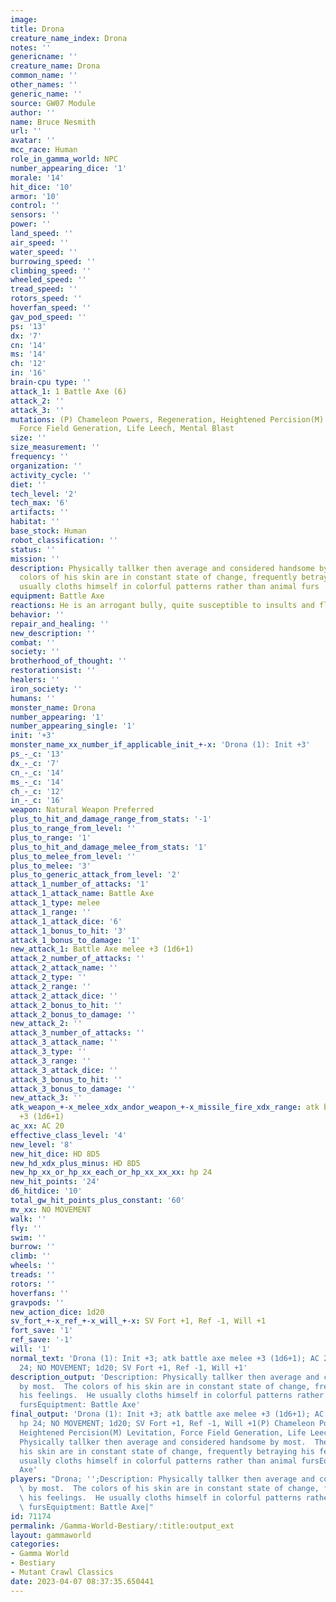 ```yaml
---
image:
title: Drona
creature_name_index: Drona
notes: ''
genericname: ''
creature_name: Drona
common_name: ''
other_names: ''
generic_name: ''
source: GW07 Module
author: ''
name: Bruce Nesmith
url: ''
avatar: ''
mcc_race: Human
role_in_gamma_world: NPC
number_appearing_dice: '1'
morale: '14'
hit_dice: '10'
armor: '10'
control: ''
sensors: ''
power: ''
land_speed: ''
air_speed: ''
water_speed: ''
burrowing_speed: ''
climbing_speed: ''
wheeled_speed: ''
tread_speed: ''
rotors_speed: ''
hoverfan_speed: ''
gav_pod_speed: ''
ps: '13'
dx: '7'
cn: '14'
ms: '14'
ch: '12'
in: '16'
brain-cpu type: ''
attack_1: 1 Battle Axe (6)
attack_2: ''
attack_3: ''
mutations: (P) Chameleon Powers, Regeneration, Heightened Percision(M) Levitation,
  Force Field Generation, Life Leech, Mental Blast
size: ''
size_measurement: ''
frequency: ''
organization: ''
activity_cycle: ''
diet: ''
tech_level: '2'
tech_max: '6'
artifacts: ''
habitat: ''
base_stock: Human
robot_classification: ''
status: ''
mission: ''
description: Physically tallker then average and considered handsome by most.  The
  colors of his skin are in constant state of change, frequently betraying his feelings.  He
  usually cloths himself in colorful patterns rather than animal furs
equipment: Battle Axe
reactions: He is an arrogant bully, quite susceptible to insults and flattery.
behavior: ''
repair_and_healing: ''
new_description: ''
combat: ''
society: ''
brotherhood_of_thought: ''
restorationsist: ''
healers: ''
iron_society: ''
humans: ''
monster_name: Drona
number_appearing: '1'
number_appearing_single: '1'
init: '+3'
monster_name_xx_number_if_applicable_init_+-x: 'Drona (1): Init +3'
ps_-_c: '13'
dx_-_c: '7'
cn_-_c: '14'
ms_-_c: '14'
ch_-_c: '12'
in_-_c: '16'
weapon: Natural Weapon Preferred
plus_to_hit_and_damage_range_from_stats: '-1'
plus_to_range_from_level: ''
plus_to_range: '1'
plus_to_hit_and_damage_melee_from_stats: '1'
plus_to_melee_from_level: ''
plus_to_melee: '3'
plus_to_generic_attack_from_level: '2'
attack_1_number_of_attacks: '1'
attack_1_attack_name: Battle Axe
attack_1_type: melee
attack_1_range: ''
attack_1_attack_dice: '6'
attack_1_bonus_to_hit: '3'
attack_1_bonus_to_damage: '1'
new_attack_1: Battle Axe melee +3 (1d6+1)
attack_2_number_of_attacks: ''
attack_2_attack_name: ''
attack_2_type: ''
attack_2_range: ''
attack_2_attack_dice: ''
attack_2_bonus_to_hit: ''
attack_2_bonus_to_damage: ''
new_attack_2: ''
attack_3_number_of_attacks: ''
attack_3_attack_name: ''
attack_3_type: ''
attack_3_range: ''
attack_3_attack_dice: ''
attack_3_bonus_to_hit: ''
attack_3_bonus_to_damage: ''
new_attack_3: ''
atk_weapon_+-x_melee_xdx_andor_weapon_+-x_missile_fire_xdx_range: atk battle axe melee
  +3 (1d6+1)
ac_xx: AC 20
effective_class_level: '4'
new_level: '8'
new_hit_dice: HD 8D5
new_hd_xdx_plus_minus: HD 8D5
new_hp_xx_or_hp_xx_each_or_hp_xx_xx_xx: hp 24
new_hit_points: '24'
d6_hitdice: '10'
total_gw_hit_points_plus_constant: '60'
mv_xx: NO MOVEMENT
walk: ''
fly: ''
swim: ''
burrow: ''
climb: ''
wheels: ''
treads: ''
rotors: ''
hoverfans: ''
gravpods: ''
new_action_dice: 1d20
sv_fort_+-x_ref_+-x_will_+-x: SV Fort +1, Ref -1, Will +1
fort_save: '1'
ref_save: '-1'
will: '1'
normal_text: 'Drona (1): Init +3; atk battle axe melee +3 (1d6+1); AC 20; HD 8D5 hp
  24; NO MOVEMENT; 1d20; SV Fort +1, Ref -1, Will +1'
description_output: 'Description: Physically tallker then average and considered handsome
  by most.  The colors of his skin are in constant state of change, frequently betraying
  his feelings.  He usually cloths himself in colorful patterns rather than animal
  fursEquiptment: Battle Axe'
final_output: 'Drona (1): Init +3; atk battle axe melee +3 (1d6+1); AC 20; HD 8D5
  hp 24; NO MOVEMENT; 1d20; SV Fort +1, Ref -1, Will +1(P) Chameleon Powers, Regeneration,
  Heightened Percision(M) Levitation, Force Field Generation, Life Leech, Mental BlastDescription:
  Physically tallker then average and considered handsome by most.  The colors of
  his skin are in constant state of change, frequently betraying his feelings.  He
  usually cloths himself in colorful patterns rather than animal fursEquiptment: Battle
  Axe'
players: "Drona; '';Description: Physically tallker then average and considered handsome\
  \ by most.  The colors of his skin are in constant state of change, frequently betraying\
  \ his feelings.  He usually cloths himself in colorful patterns rather than animal\
  \ fursEquiptment: Battle Axe|"
id: 71174
permalink: /Gamma-World-Bestiary/:title:output_ext
layout: gammaworld
categories:
- Gamma World
- Bestiary
- Mutant Crawl Classics
date: 2023-04-07 08:37:35.650441
---
```

